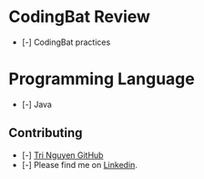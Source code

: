 # CodingBat Review
* [-] CodingBat practices

# Programming Language
* [-] Java

## Contributing

* [-] [Tri Nguyen GitHub](https://github.com/tringuyen1086)
* [-] Please find me on [Linkedin](https://www.linkedin.com/in/tri-nguyen-1086).




